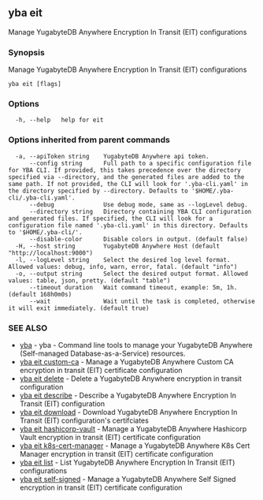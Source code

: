 ## yba eit

Manage YugabyteDB Anywhere Encryption In Transit (EIT) configurations

### Synopsis

Manage YugabyteDB Anywhere Encryption In Transit (EIT) configurations

```
yba eit [flags]
```

### Options

```
  -h, --help   help for eit
```

### Options inherited from parent commands

```
  -a, --apiToken string    YugabyteDB Anywhere api token.
      --config string      Full path to a specific configuration file for YBA CLI. If provided, this takes precedence over the directory specified via --directory, and the generated files are added to the same path. If not provided, the CLI will look for '.yba-cli.yaml' in the directory specified by --directory. Defaults to '$HOME/.yba-cli/.yba-cli.yaml'.
      --debug              Use debug mode, same as --logLevel debug.
      --directory string   Directory containing YBA CLI configuration and generated files. If specified, the CLI will look for a configuration file named '.yba-cli.yaml' in this directory. Defaults to '$HOME/.yba-cli/'.
      --disable-color      Disable colors in output. (default false)
  -H, --host string        YugabyteDB Anywhere Host (default "http://localhost:9000")
  -l, --logLevel string    Select the desired log level format. Allowed values: debug, info, warn, error, fatal. (default "info")
  -o, --output string      Select the desired output format. Allowed values: table, json, pretty. (default "table")
      --timeout duration   Wait command timeout, example: 5m, 1h. (default 168h0m0s)
      --wait               Wait until the task is completed, otherwise it will exit immediately. (default true)
```

### SEE ALSO

* [yba](yba.md)	 - yba - Command line tools to manage your YugabyteDB Anywhere (Self-managed Database-as-a-Service) resources.
* [yba eit custom-ca](yba_eit_custom-ca.md)	 - Manage a YugabyteDB Anywhere Custom CA encryption in transit (EIT) certificate configuration
* [yba eit delete](yba_eit_delete.md)	 - Delete a YugabyteDB Anywhere encryption in transit configuration
* [yba eit describe](yba_eit_describe.md)	 - Describe a YugabyteDB Anywhere Encryption In Transit (EIT) configuration
* [yba eit download](yba_eit_download.md)	 - Download YugabyteDB Anywhere Encryption In Transit (EIT) configuration's certifciates
* [yba eit hashicorp-vault](yba_eit_hashicorp-vault.md)	 - Manage a YugabyteDB Anywhere Hashicorp Vault encryption in transit (EIT) certificate configuration
* [yba eit k8s-cert-manager](yba_eit_k8s-cert-manager.md)	 - Manage a YugabyteDB Anywhere K8s Cert Manager encryption in transit (EIT) certificate configuration
* [yba eit list](yba_eit_list.md)	 - List YugabyteDB Anywhere Encryption In Transit (EIT) configurations
* [yba eit self-signed](yba_eit_self-signed.md)	 - Manage a YugabyteDB Anywhere Self Signed encryption in transit (EIT) certificate configuration

